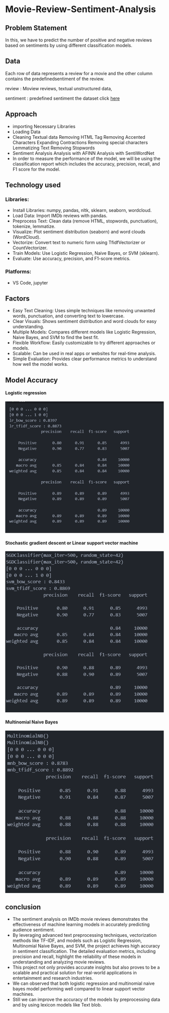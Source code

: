 # Movie-Review-Sentiment-Analysis
## Problem Statement
In this, we have to predict the number of positive and negative reviews based on sentiments by using different classification models.
## Data
Each row of data represents a review for a movie and the other column contains the predefinedsentiment of the review.

review : Moview reviews, textual unstructured data,

sentiment : predefined sentiment
the dataset click [here](https://www.kaggle.com/datasets/harshitshankhdhar/imdb-dataset-of-top-1000-movies-and-tv-shows)
## Approach
*  importing Necessary Libraries
*  Loading Data
*  Cleaning Textual data Removing HTML Tag Removing Accented Characters Expanding Contractions Removing special characters Lemmatizing Text Removing Stopwords
*  Sentiment Analysis Analysis with AFINN Analysis with SentiWordNet
*  In order to measure the performance of the model, we will be using the classification report which includes the accuracy, precision, recall, and F1 score for the model.
  ##  Technology used
 ### Libraries:
* Install Libraries: numpy, pandas, nltk, sklearn, seaborn, wordcloud.
* Load Data: Import IMDb reviews with pandas.
* Preprocess Text: Clean data (remove HTML, stopwords, punctuation), tokenize, lemmatize.
* Visualize: Plot sentiment distribution (seaborn) and word clouds (WordCloud).
* Vectorize: Convert text to numeric form using TfidfVectorizer or CountVectorizer.
* Train Models: Use Logistic Regression, Naive Bayes, or SVM (sklearn).
* Evaluate: Use accuracy, precision, and F1-score metrics.
 ### Platforms:
* VS Code, jupyter
## Factors
* Easy Text Cleaning: Uses simple techniques like removing unwanted words, punctuation, and converting text to lowercase.
* Clear Visuals: Shows sentiment distribution and word clouds for easy understanding.
* Multiple Models: Compares different models like Logistic Regression, Naive Bayes, and SVM to find the best fit.
* Flexible Workflow: Easily customizable to try different approaches or models.
* Scalable: Can be used in real apps or websites for real-time analysis.
* Simple Evaluation: Provides clear performance metrics to understand how well the model works.
## Model Accuracy
#### Logistic regression 
![image alt](https://github.com/prasannayadav7/ibdmmoviereview/blob/2fb2b31f311b12b9ffa226e2139aa2076ba01e7e/lr%20model%20accuracy.png)
#### Stochastic gradient descent or Linear support vector machine 
![image alt](https://github.com/prasannayadav7/ibdmmoviereview/blob/2fb2b31f311b12b9ffa226e2139aa2076ba01e7e/sdgc(svm)model%20accuracy.png)
#### Multinomial Naive Bayes
![image alt](https://github.com/prasannayadav7/ibdmmoviereview/blob/2fb2b31f311b12b9ffa226e2139aa2076ba01e7e/MultinomialNB%20model%20accuray.png)

## conclusion
* The sentiment analysis on IMDb movie reviews demonstrates the effectiveness of machine learning models in accurately predicting audience sentiment.
* By leveraging advanced text preprocessing techniques, vectorization methods like TF-IDF, and models such as Logistic Regression, Multinomial Naive Bayes, and SVM, the project achieves high accuracy in sentiment classification. The detailed evaluation metrics, including precision and recall, highlight the reliability of these models in understanding and analyzing movie reviews. 
* This project not only provides accurate insights but also proves to be a scalable and practical solution for real-world applications in entertainment and research industries.
* We can observed that both logistic regression and multinomial naive bayes model performing well compared to linear support vector machines.
* Still we can improve the accuracy of the models by preprocessing data and by using lexicon models like Text blob.



